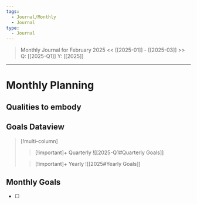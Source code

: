 ```yaml
---
tags:
  - Journal/Monthly
  - Journal
type:
  - Journal
--- 
```


>   Monthly Journal for February 2025
>   << [[2025-01]] - [[2025-03]] >>
>   Q: [[2025-Q1]]  Y: [[2025]]
--- 

# Monthly Planning
## Qualities to embody 
## **Goals Dataview**
> [!multi-column]
>
> > [!important]+ Quarterly
> > ![[2025-Q1#Quarterly Goals]]
>
> > [!important]+ Yearly
> > ![[2025#Yearly Goals]]
## Monthly Goals
- [ ] 